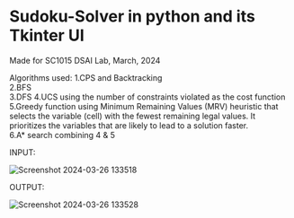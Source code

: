 # Sudoku-Solver in python and its Tkinter UI

Made for SC1015 DSAI Lab, March, 2024

Algorithms used:
1.CPS and Backtracking <br />
2.BFS <br />
3.DFS
4.UCS using the number of constraints violated as the cost function <br />
5.Greedy function using Minimum Remaining Values (MRV) heuristic that selects the variable (cell) with the fewest remaining legal values. It prioritizes the variables that are likely to lead to a solution faster. <br />
6.A* search combining 4 & 5 <br />

INPUT:

![Screenshot 2024-03-26 133518](https://github.com/Samsriddhi/Sudoku-Solver-python-BFS-and-Backtracking-/assets/154321347/f35b66d3-04c4-4329-97aa-a12bb88c8a93)

OUTPUT:

![Screenshot 2024-03-26 133528](https://github.com/Samsriddhi/Sudoku-Solver-python-BFS-and-Backtracking-/assets/154321347/b320f324-55f5-4263-b4e5-611cea251cbc)
